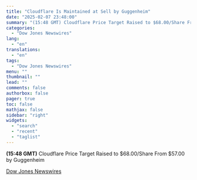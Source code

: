 ```yaml
---
title: "Cloudflare Is Maintained at Sell by Guggenheim"
date: "2025-02-07 23:48:00"
summary: "(15:48 GMT) Cloudflare Price Target Raised to $68.00/Share From $57.00 by Guggenheim"
categories:
  - "Dow Jones Newswires"
lang:
  - "en"
translations:
  - "en"
tags:
  - "Dow Jones Newswires"
menu: ""
thumbnail: ""
lead: ""
comments: false
authorbox: false
pager: true
toc: false
mathjax: false
sidebar: "right"
widgets:
  - "search"
  - "recent"
  - "taglist"
---
```


**(15:48 GMT)** Cloudflare Price Target Raised to $68.00/Share From $57.00 by Guggenheim

[Dow Jones Newswires](https://www.tradingview.com/news/DJN_DN20250207007757:0/)
